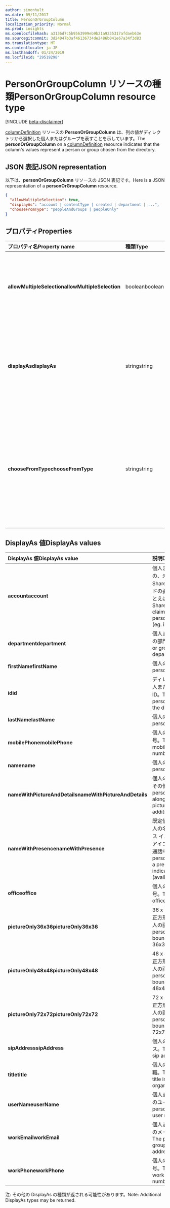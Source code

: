 ```yaml
---
author: simonhult
ms.date: 09/11/2017
title: PersonOrGroupColumn
localization_priority: Normal
ms.prod: insights
ms.openlocfilehash: a3136d7c5b9563999eb9b21a9235317afdaeb63e
ms.sourcegitcommit: 3d24047b3af46136734de2486b041e67a34f3d83
ms.translationtype: MT
ms.contentlocale: ja-JP
ms.lasthandoff: 01/24/2019
ms.locfileid: "29519298"
---
```

# <a name="personorgroupcolumn-resource-type"></a><span data-ttu-id="a0268-102">PersonOrGroupColumn リソースの種類</span><span class="sxs-lookup"><span data-stu-id="a0268-102">PersonOrGroupColumn resource type</span></span>

[!INCLUDE [beta-disclaimer](../../includes/beta-disclaimer.md)]

<span data-ttu-id="a0268-103">[columnDefinition](columndefinition.md) リソースの **PersonOrGroupColumn** は、列の値がディレクトリから選択した個人またはグループを表すことを示しています。</span><span class="sxs-lookup"><span data-stu-id="a0268-103">The **personOrGroupColumn** on a [columnDefinition](columndefinition.md) resource indicates that the column's values represent a person or group chosen from the directory.</span></span>

## <a name="json-representation"></a><span data-ttu-id="a0268-104">JSON 表記</span><span class="sxs-lookup"><span data-stu-id="a0268-104">JSON representation</span></span>

<span data-ttu-id="a0268-105">以下は、**personOrGroupColumn** リソースの JSON 表記です。</span><span class="sxs-lookup"><span data-stu-id="a0268-105">Here is a JSON representation of a **personOrGroupColumn** resource.</span></span>
<!-- { "blockType": "resource", "@type": "microsoft.graph.personOrGroupColumn", "@property.aka": "chooseFromType=format" } -->

```json
{
  "allowMultipleSelection": true,
  "displayAs": "account | contentType | created | department | ...",
  "chooseFromType": "peopleAndGroups | peopleOnly"
}
```

## <a name="properties"></a><span data-ttu-id="a0268-106">プロパティ</span><span class="sxs-lookup"><span data-stu-id="a0268-106">Properties</span></span>

| <span data-ttu-id="a0268-107">プロパティ名</span><span class="sxs-lookup"><span data-stu-id="a0268-107">Property name</span></span>              | <span data-ttu-id="a0268-108">種類</span><span class="sxs-lookup"><span data-stu-id="a0268-108">Type</span></span>    | <span data-ttu-id="a0268-109">説明</span><span class="sxs-lookup"><span data-stu-id="a0268-109">Description</span></span>
|:---------------------------|:--------|:--------------------------------------
| <span data-ttu-id="a0268-110">**allowMultipleSelection**</span><span class="sxs-lookup"><span data-stu-id="a0268-110">**allowMultipleSelection**</span></span> | <span data-ttu-id="a0268-111">boolean</span><span class="sxs-lookup"><span data-stu-id="a0268-111">boolean</span></span> | <span data-ttu-id="a0268-112">ソースから複数の値を選択できるかどうかを示します。</span><span class="sxs-lookup"><span data-stu-id="a0268-112">Indicates whether multiple values can be selected from the source.</span></span>
| <span data-ttu-id="a0268-113">**displayAs**</span><span class="sxs-lookup"><span data-stu-id="a0268-113">**displayAs**</span></span>              | <span data-ttu-id="a0268-114">string</span><span class="sxs-lookup"><span data-stu-id="a0268-114">string</span></span>  | <span data-ttu-id="a0268-115">選択された個人またはグループについての情報を表示する方法。</span><span class="sxs-lookup"><span data-stu-id="a0268-115">How to display the information about the person or group chosen.</span></span> <span data-ttu-id="a0268-116">以下を参照してください。</span><span class="sxs-lookup"><span data-stu-id="a0268-116">See below.</span></span>
| <span data-ttu-id="a0268-117">**chooseFromType**</span><span class="sxs-lookup"><span data-stu-id="a0268-117">**chooseFromType**</span></span>         | <span data-ttu-id="a0268-118">string</span><span class="sxs-lookup"><span data-stu-id="a0268-118">string</span></span>  | <span data-ttu-id="a0268-119">個人のみ選択、または個人とグループの選択が可能かどうか。</span><span class="sxs-lookup"><span data-stu-id="a0268-119">Whether to allow selection of people only, or people and groups.</span></span> <span data-ttu-id="a0268-120">`peopleAndGroups` または `peopleOnly` のいずれかでなければなりません。</span><span class="sxs-lookup"><span data-stu-id="a0268-120">Must be one of `peopleAndGroups` or `peopleOnly`.</span></span>

## <a name="displayas-values"></a><span data-ttu-id="a0268-121">DisplayAs 値</span><span class="sxs-lookup"><span data-stu-id="a0268-121">DisplayAs values</span></span>

| <span data-ttu-id="a0268-122">DisplayAs 値</span><span class="sxs-lookup"><span data-stu-id="a0268-122">DisplayAs value</span></span>               | <span data-ttu-id="a0268-123">説明</span><span class="sxs-lookup"><span data-stu-id="a0268-123">Description</span></span>
|:------------------------------|:-----------------------
| <span data-ttu-id="a0268-124">**account**</span><span class="sxs-lookup"><span data-stu-id="a0268-124">**account**</span></span>                   | <span data-ttu-id="a0268-125">個人またはグループの、未加工の SharePoint エンコードの要求文字列 (たとえば </span><span class="sxs-lookup"><span data-stu-id="a0268-125">The raw SharePoint encoded claim string for the person or group (eg.</span></span> <span data-ttu-id="a0268-126">i:0#.f</span><span class="sxs-lookup"><span data-stu-id="a0268-126">i:0#.f</span></span>|<span data-ttu-id="a0268-127">membership</span><span class="sxs-lookup"><span data-stu-id="a0268-127">membership</span></span>|<span data-ttu-id="a0268-128">jane@contoso.com)。</span><span class="sxs-lookup"><span data-stu-id="a0268-128">jane@contoso.com).</span></span>
| <span data-ttu-id="a0268-129">**department**</span><span class="sxs-lookup"><span data-stu-id="a0268-129">**department**</span></span>                | <span data-ttu-id="a0268-130">個人またはグループの部門。</span><span class="sxs-lookup"><span data-stu-id="a0268-130">The person or group's department.</span></span>
| <span data-ttu-id="a0268-131">**firstName**</span><span class="sxs-lookup"><span data-stu-id="a0268-131">**firstName**</span></span>                 | <span data-ttu-id="a0268-132">個人の名。</span><span class="sxs-lookup"><span data-stu-id="a0268-132">The person's first name.</span></span>
| <span data-ttu-id="a0268-133">**id**</span><span class="sxs-lookup"><span data-stu-id="a0268-133">**id**</span></span>                        | <span data-ttu-id="a0268-134">ディレクトリ内の個人またはグループの ID。</span><span class="sxs-lookup"><span data-stu-id="a0268-134">The id of the person or group in the directory.</span></span>
| <span data-ttu-id="a0268-135">**lastName**</span><span class="sxs-lookup"><span data-stu-id="a0268-135">**lastName**</span></span>                  | <span data-ttu-id="a0268-136">個人の姓。</span><span class="sxs-lookup"><span data-stu-id="a0268-136">The person's last name.</span></span>
| <span data-ttu-id="a0268-137">**mobilePhone**</span><span class="sxs-lookup"><span data-stu-id="a0268-137">**mobilePhone**</span></span>               | <span data-ttu-id="a0268-138">個人の携帯電話番号。</span><span class="sxs-lookup"><span data-stu-id="a0268-138">The person's mobile phone number.</span></span>
| <span data-ttu-id="a0268-139">**name**</span><span class="sxs-lookup"><span data-stu-id="a0268-139">**name**</span></span>                      | <span data-ttu-id="a0268-140">個人の名前。</span><span class="sxs-lookup"><span data-stu-id="a0268-140">The person's name.</span></span>
| <span data-ttu-id="a0268-141">**nameWithPictureAndDetails**</span><span class="sxs-lookup"><span data-stu-id="a0268-141">**nameWithPictureAndDetails**</span></span> | <span data-ttu-id="a0268-142">個人の名前、画像、その他の詳細。</span><span class="sxs-lookup"><span data-stu-id="a0268-142">The person's name along with their picture and additional details.</span></span>
| <span data-ttu-id="a0268-143">**nameWithPresence**</span><span class="sxs-lookup"><span data-stu-id="a0268-143">**nameWithPresence**</span></span>          | <span data-ttu-id="a0268-144">既定値。</span><span class="sxs-lookup"><span data-stu-id="a0268-144">Default.</span></span> <span data-ttu-id="a0268-145">個人の名前とプレゼンス インジケーターのアイコン (連絡可能/通話中/その他)</span><span class="sxs-lookup"><span data-stu-id="a0268-145">The person's name with a presence indicator icon (available/busy/etc.)</span></span>
| <span data-ttu-id="a0268-146">**office**</span><span class="sxs-lookup"><span data-stu-id="a0268-146">**office**</span></span>                    | <span data-ttu-id="a0268-147">個人の会社の電話番号。</span><span class="sxs-lookup"><span data-stu-id="a0268-147">The person's office number.</span></span>
| <span data-ttu-id="a0268-148">**pictureOnly36x36**</span><span class="sxs-lookup"><span data-stu-id="a0268-148">**pictureOnly36x36**</span></span>          | <span data-ttu-id="a0268-149">36 x 36 ピクセルの正方形で囲まれた個人の画像。</span><span class="sxs-lookup"><span data-stu-id="a0268-149">The person's picture, bounded by a 36x36 px square.</span></span>
| <span data-ttu-id="a0268-150">**pictureOnly48x48**</span><span class="sxs-lookup"><span data-stu-id="a0268-150">**pictureOnly48x48**</span></span>          | <span data-ttu-id="a0268-151">48 x 48 ピクセルの正方形で囲まれた個人の画像。</span><span class="sxs-lookup"><span data-stu-id="a0268-151">The person's picture, bounded by a 48x48 px square.</span></span>
| <span data-ttu-id="a0268-152">**pictureOnly72x72**</span><span class="sxs-lookup"><span data-stu-id="a0268-152">**pictureOnly72x72**</span></span>          | <span data-ttu-id="a0268-153">72 x 72 ピクセルの正方形で囲まれた個人の画像。</span><span class="sxs-lookup"><span data-stu-id="a0268-153">The person's picture, bounded by a 72x72 px square.</span></span>
| <span data-ttu-id="a0268-154">**sipAddress**</span><span class="sxs-lookup"><span data-stu-id="a0268-154">**sipAddress**</span></span>                | <span data-ttu-id="a0268-155">個人の SIP アドレス。</span><span class="sxs-lookup"><span data-stu-id="a0268-155">The person's sip address.</span></span>
| <span data-ttu-id="a0268-156">**title**</span><span class="sxs-lookup"><span data-stu-id="a0268-156">**title**</span></span>                     | <span data-ttu-id="a0268-157">個人の組織内での役職。</span><span class="sxs-lookup"><span data-stu-id="a0268-157">The person's title in the organization.</span></span>
| <span data-ttu-id="a0268-158">**userName**</span><span class="sxs-lookup"><span data-stu-id="a0268-158">**userName**</span></span>                  | <span data-ttu-id="a0268-159">個人またはグループのユーザー名。</span><span class="sxs-lookup"><span data-stu-id="a0268-159">The person or group's user name.</span></span>
| <span data-ttu-id="a0268-160">**workEmail**</span><span class="sxs-lookup"><span data-stu-id="a0268-160">**workEmail**</span></span>                 | <span data-ttu-id="a0268-161">個人またはグループのメール アドレス。</span><span class="sxs-lookup"><span data-stu-id="a0268-161">The person or group's email address.</span></span>
| <span data-ttu-id="a0268-162">**workPhone**</span><span class="sxs-lookup"><span data-stu-id="a0268-162">**workPhone**</span></span>                 | <span data-ttu-id="a0268-163">個人の勤務先電話番号。</span><span class="sxs-lookup"><span data-stu-id="a0268-163">The person's work phone number.</span></span>

<span data-ttu-id="a0268-164">注: その他の DisplayAs の種類が返される可能性があります。</span><span class="sxs-lookup"><span data-stu-id="a0268-164">Note: Additional DisplayAs types may be returned.</span></span>

<!--
{
  "type": "#page.annotation",
  "description": "",
  "keywords": "",
  "section": "documentation",
  "tocPath": "Resources/PersonOrGroupColumn",
  "suppressions": [
    "Error: /api-reference/beta/resources/personOrGroupColumn.md:\r\n      Exception processing links.\r\n    System.ArgumentException: Link Definition was null. Link text: !INCLUDE [beta-disclaimer](../../includes/beta-disclaimer.md)\r\n      at ApiDoctor.Validation.DocFile.get_LinkDestinations()\r\n      at ApiDoctor.Validation.DocSet.ValidateLinks(Boolean includeWarnings, String[] relativePathForFiles, IssueLogger issues, Boolean requireFilenameCaseMatch, Boolean printOrphanedFiles)"
  ]
}
-->
